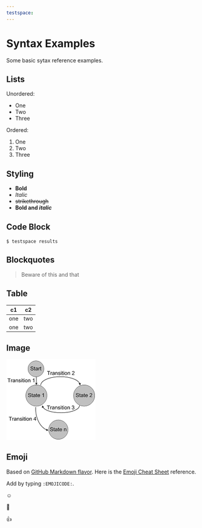 ```yaml
---
testspace:
---
```


# Syntax Examples
Some basic sytax reference examples.

## Lists

Unordered:
* One
* Two
* Three

Ordered:
1. One
3. Two
2. Three

## Styling 

* **Bold**
* *Italic*
* ~~strikethrough~~
* **Bold and _italic_**

## Code Block

```
$ testspace results
```

## Blockquotes

> Beware of this and that

## Table 

c1  | c2 
----|----
one | two
one | two 

## Image

![Image](./images/states.png "States image")

## Emoji
Based on [GitHub Markdown flavor](https://help.github.com/en/github/writing-on-github/basic-writing-and-formatting-syntax#using-emoji). Here is the [Emoji Cheat Sheet](https://www.webfx.com/tools/emoji-cheat-sheet/) reference. 

Add by typing `:EMOJICODE:`. 

:relaxed:

:eyes:

:+1:
